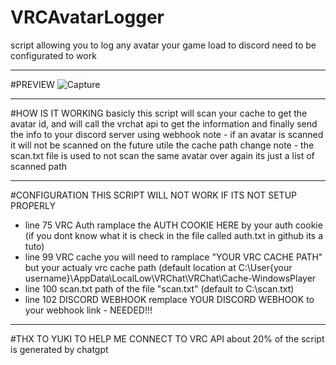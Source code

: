 # VRCAvatarLogger
script allowing you to log any avatar your game load to discord
need to be configurated to work
_________________________________________________________________
#PREVIEW
![Capture](https://github.com/TakiiiNotFound/VRCAvatarLogger/assets/82332813/195cb41d-0c83-465a-8b8c-fbe44138b205)
_________________________________________________________________
#HOW IS IT WORKING
basicly this script will scan your cache to get the avatar id, and will call the vrchat api to get the information and finally send the info to your discord server using webhook
note - if an avatar is scanned it will not be scanned on the future utile the cache path change
note - the scan.txt file is used to not scan the same avatar over again its just a list of scanned path
_________________________________________________________________
#CONFIGURATION
THIS SCRIPT WILL NOT WORK IF ITS NOT SETUP PROPERLY

- line 75 VRC Auth
ramplace the AUTH COOKIE HERE by your auth cookie (if you dont know what it is check in the file called auth.txt in github its a tuto)
- line 99 VRC cache
you will need to ramplace "YOUR VRC CACHE PATH" but your actualy vrc cache path (default location at C:\User\{your username}\AppData\LocalLow\VRChat\VRChat\Cache-WindowsPlayer
- line 100 scan.txt
path of the file "scan.txt" (default to C:\scan.txt)
- line 102 DISCORD WEBHOOK 
remplace YOUR DISCORD WEBHOOK to your webhook link - NEEDED!!!

_______________________________________________________________
#THX TO YUKI TO HELP ME CONNECT TO VRC API
about 20% of the script is generated by chatgpt
